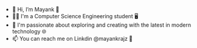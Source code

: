 - 👋 Hi, I’m Mayank 🙋
- 👨‍💻 I'm a Computer Science Engineering student 🖥️
- 👀 I'm passionate about exploring and creating with the latest in modern technology 🌐
- 📫 You can reach me on Linkdin @mayankrajz 📩

<!---
mayankrajz/mayankrajz is a ✨ special ✨ repository because its `README.md` (this file) appears on your GitHub profile.
You can click the Preview link to take a look at your changes.
--->

